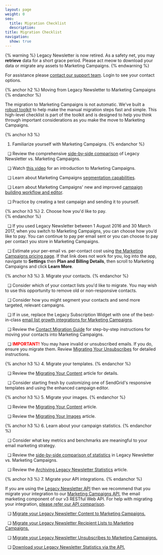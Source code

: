 ```yaml
---
layout: page
weight: 0
seo:
  title: Migration Checklist
  description:
title: Migration Checklist
navigation:
  show: true
---
```

{% warning %}
Legacy Newsletter is now retired.
As a safety net, you may **retrieve** data for a short grace period. Please act meow to download your data or migrate any assets to Marketing Campaigns.
{% endwarning %}

For assistance please [contact our support team](https://support.sendgrid.com/). Login to see your contact options.

{% anchor h2 %}
Moving from Legacy Newsletter to Marketing Campaigns
{% endanchor %}

The migration to Marketing Campaigns is not automatic. We’ve built a [robust toolkit]({{root_url}}/User_Guide/Legacy_Newsletter/index.html) to help make the manual migration steps fast and simple. This high-level checklist is part of the toolkit and is designed to help you think through important considerations as you make the move to Marketing Campaigns.

{% anchor h3 %}
1. Familiarize yourself with Marketing Campaigns.
{% endanchor %}

&nbsp; &#x274f; Review the comprehensive [side-by-side comparison]({{root_url}}/User_Guide/Legacy_Newsletter/Side_by_Side_Comparisons/index.html) of Legacy Newsletter vs. Marketing Campaigns.

&nbsp; &#x274f; Watch [this video]({{root_url}}/User_Guide/Legacy_Newsletter/index.html) for an introduction to Marketing Campaigns.

&nbsp; &#x274f; Learn about Marketing Campaigns [segmentation capabilities]({{root_url}}/User_Guide/Marketing_Campaigns/lists.html).

&nbsp; &#x274f; Learn about Marketing Campaigns' new and improved [campaign building workflow and editor]({{root_url}}/User_Guide/Legacy_Newsletter/Side_by_Side_Comparisons/campaign_building.html).

&nbsp; &#x274f; Practice by creating a test campaign and sending it to yourself.

{% anchor h3 %}
2. Choose how you'd like to pay.  
{% endanchor %}

&nbsp; &#x274f; If you used Legacy Newsletter between 1 August 2016 and 30 March 2017, when you switch to Marketing Campaigns, you can choose how you’d like to pay. You can continue to pay per email sent or you can choose to pay per contact you store in Marketing Campaigns.

&nbsp; &#x274f; Estimate your per-email vs. per-contact cost using [the Marketing Campaigns pricing page]( https://app.sendgrid.com/settings/choose_how_you_pay). If that link does not work for you, log into the app, navigate to **Settings** then **Plan and Billing Details**, then scroll to Marketing Campaigns and click **Learn More**. 

{% anchor h3 %}
3. Migrate your contacts.
{% endanchor %}

&nbsp; &#x274f; Consider which of your contact lists you'd like to migrate. You may wish to use this opportunity to remove old or non-responsive contacts.

&nbsp; &#x274f; Consider how you might segment your contacts and send more targeted, relevant campaigns.

&nbsp; &#x274f; If in use, replace the Legacy Subscription Widget with one of the best-in-class [email list growth integrations for Marketing Campaigns]({{root_url}}/User_Guide/Legacy_Newsletter/Migration_Tutorials/migrating_recipient_lists.html#-Replacing-the-Legacy-Newsletter-Subscription-Widget).

&nbsp; &#x274f; Review the [Contact Migration Guide]({{root_url}}/User_Guide/Legacy_Newsletter/Migration_Tutorials/migrating_recipient_lists.html) for step-by-step instructions for moving your contacts into Marketing Campaigns.

&nbsp; &#x274f; <b style="color:red">IMPORTANT!</b> You may have invalid or unsubscribed emails. If you do, ensure you migrate them. Review [Migrating Your Unsubscribes]({{root_url}}/User_Guide/Legacy_Newsletter/Migration_Tutorials/migrating_unsubscribes.html) for detailed instructions.

{% anchor h3 %}
4. Migrate your templates.
{% endanchor %}

&nbsp; &#x274f; Review the [Migrating Your Content]({{root_url}}/User_Guide/Legacy_Newsletter/Migration_Tutorials/migrating_content.html) article for details.

&nbsp; &#x274f; Consider starting fresh by customizing one of SendGrid's responsive templates and using the enhanced campaign editor.

{% anchor h3 %}
5. Migrate your images.
{% endanchor %}

&nbsp; &#x274f; Review the [Migrating Your Content]({{root_url}}/User_Guide/Legacy_Newsletter/Migration_Tutorials/migrating_content.html) article.

&nbsp; &#x274f; Review the [Migrating Your Images]({{root_url}}/User_Guide/Legacy_Newsletter/Migration_Tutorials/migrating_images.html) article.

{% anchor h3 %}
6. Learn about your campaign statistics.
{% endanchor %}

&nbsp; &#x274f; Consider what key metrics and benchmarks are meaningful to your email marketing strategy.

&nbsp; &#x274f; Review the [side-by-side comparison of statistics]({{root_url}}/User_Guide/Legacy_Newsletter/Side_by_Side_Comparisons/statistics_reporting.html) in Legacy Newsletter vs. Marketing Campaigns.

&nbsp; &#x274f; Review the [Archiving Legacy Newsletter Statistics]({{root_url}}/User_Guide/Legacy_Newsletter/Migration_Tutorials/downloading_historical_statistics.html) article.

{% anchor h3 %}
7. Migrate your API integrations.
{% endanchor %}

If you are using the [Legacy Newsletter API]({{root_url}}/API_Reference/Web_API/Legacy_Features/Marketing_Emails_API/index.html) then we recommend that you migrate your integration to our [Marketing Campaigns API]({{root_url}}/API_Reference/Web_API_v3/Marketing_Campaigns/index.html), the email marketing component of our v3 RESTful Web API. For help with migrating your integration, [please refer our API comparison]({{root_url}}/User_Guide/Legacy_Newsletter/Side_by_Side_Comparisons/api_comparison.html).

&nbsp; &#x274f; [Migrate your Legacy Newsletter Content to Marketing Campaigns.]({{root_url}}/User_Guide/Legacy_Newsletter/Migration_Tutorials/api_migration.html)

&nbsp; &#x274f; [Migrate your Legacy Newsletter Recipient Lists to Marketing Campaigns.]({{root_url}}/User_Guide/Legacy_Newsletter/Migration_Tutorials/api_migration.html)

&nbsp; &#x274f; [Migrate your Legacy Newsletter Unsubscribes to Marketing Campaigns.]({{root_url}}/User_Guide/Legacy_Newsletter/Migration_Tutorials/api_migration.html)

&nbsp; &#x274f; [Download your Legacy Newsletter Statistics via the API.]({{root_url}}/User_Guide/Legacy_Newsletter/Migration_Tutorials/api_migration.html)
